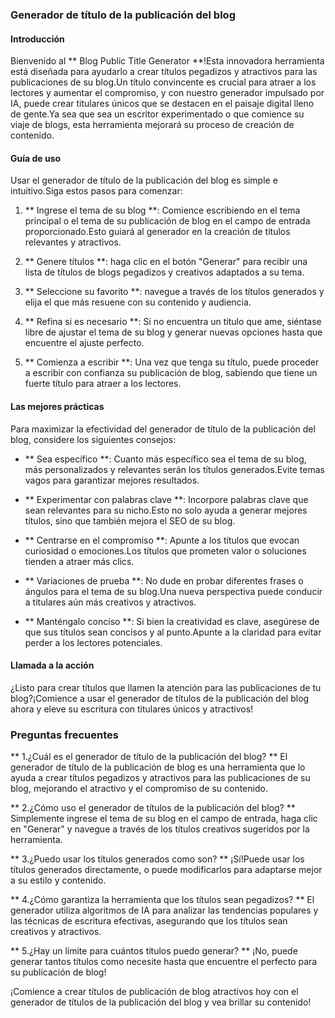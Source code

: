### Generador de título de la publicación del blog

#### Introducción
Bienvenido al ** Blog Public Title Generator **!Esta innovadora herramienta está diseñada para ayudarlo a crear títulos pegadizos y atractivos para las publicaciones de su blog.Un título convincente es crucial para atraer a los lectores y aumentar el compromiso, y con nuestro generador impulsado por IA, puede crear titulares únicos que se destacen en el paisaje digital lleno de gente.Ya sea que sea un escritor experimentado o que comience su viaje de blogs, esta herramienta mejorará su proceso de creación de contenido.

#### Guía de uso
Usar el generador de título de la publicación del blog es simple e intuitivo.Siga estos pasos para comenzar:

1. ** Ingrese el tema de su blog **: Comience escribiendo en el tema principal o el tema de su publicación de blog en el campo de entrada proporcionado.Esto guiará al generador en la creación de títulos relevantes y atractivos.

2. ** Genere títulos **: haga clic en el botón "Generar" para recibir una lista de títulos de blogs pegadizos y creativos adaptados a su tema.

3. ** Seleccione su favorito **: navegue a través de los títulos generados y elija el que más resuene con su contenido y audiencia.

4. ** Refina si es necesario **: Si no encuentra un título que ame, siéntase libre de ajustar el tema de su blog y generar nuevas opciones hasta que encuentre el ajuste perfecto.

5. ** Comienza a escribir **: Una vez que tenga su título, puede proceder a escribir con confianza su publicación de blog, sabiendo que tiene un fuerte título para atraer a los lectores.

#### Las mejores prácticas
Para maximizar la efectividad del generador de título de la publicación del blog, considere los siguientes consejos:

- ** Sea específico **: Cuanto más específico sea el tema de su blog, más personalizados y relevantes serán los títulos generados.Evite temas vagos para garantizar mejores resultados.

- ** Experimentar con palabras clave **: Incorpore palabras clave que sean relevantes para su nicho.Esto no solo ayuda a generar mejores títulos, sino que también mejora el SEO de su blog.

- ** Centrarse en el compromiso **: Apunte a los títulos que evocan curiosidad o emociones.Los títulos que prometen valor o soluciones tienden a atraer más clics.

- ** Variaciones de prueba **: No dude en probar diferentes frases o ángulos para el tema de su blog.Una nueva perspectiva puede conducir a titulares aún más creativos y atractivos.

- ** Manténgalo conciso **: Si bien la creatividad es clave, asegúrese de que sus títulos sean concisos y al punto.Apunte a la claridad para evitar perder a los lectores potenciales.

#### Llamada a la acción
¿Listo para crear títulos que llamen la atención para las publicaciones de tu blog?¡Comience a usar el generador de títulos de la publicación del blog ahora y eleve su escritura con titulares únicos y atractivos!

### Preguntas frecuentes

** 1.¿Cuál es el generador de título de la publicación del blog? **
El generador de título de la publicación de blog es una herramienta que lo ayuda a crear títulos pegadizos y atractivos para las publicaciones de su blog, mejorando el atractivo y el compromiso de su contenido.

** 2.¿Cómo uso el generador de títulos de la publicación del blog? **
Simplemente ingrese el tema de su blog en el campo de entrada, haga clic en "Generar" y navegue a través de los títulos creativos sugeridos por la herramienta.

** 3.¿Puedo usar los títulos generados como son? **
¡Sí!Puede usar los títulos generados directamente, o puede modificarlos para adaptarse mejor a su estilo y contenido.

** 4.¿Cómo garantiza la herramienta que los títulos sean pegadizos? **
El generador utiliza algoritmos de IA para analizar las tendencias populares y las técnicas de escritura efectivas, asegurando que los títulos sean creativos y atractivos.

** 5.¿Hay un límite para cuántos títulos puedo generar? **
¡No, puede generar tantos títulos como necesite hasta que encuentre el perfecto para su publicación de blog!

¡Comience a crear títulos de publicación de blog atractivos hoy con el generador de títulos de la publicación del blog y vea brillar su contenido!